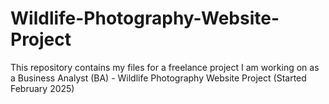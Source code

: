 # Wildlife-Photography-Website-Project

This repository contains my files for a freelance project I am working on as a Business Analyst (BA) - Wildlife Photography Website Project (Started February 2025)
